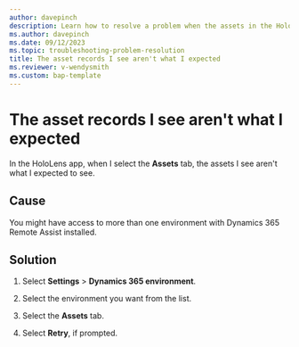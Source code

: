 ```yaml
---
author: davepinch
description: Learn how to resolve a problem when the assets in the HoloLens app for Dynamics 365 Remote Assist aren't what I expected
ms.author: davepinch
ms.date: 09/12/2023
ms.topic: troubleshooting-problem-resolution
title: The asset records I see aren't what I expected
ms.reviewer: v-wendysmith
ms.custom: bap-template
---
```


# The asset records I see aren't what I expected

In the HoloLens app, when I select the **Assets** tab, the assets I see aren't what I expected to see.

## Cause

You might have access to more than one environment with Dynamics 365 Remote Assist installed.

## Solution

1. Select **Settings** > **Dynamics 365 environment**.

1. Select the environment you want from the list.

1. Select the **Assets** tab.

1. Select **Retry**, if prompted.